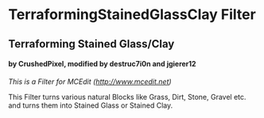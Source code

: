 # TerraformingStainedGlassClay Filter
## Terraforming Stained Glass/Clay
#### by CrushedPixel, modified by destruc7i0n and jgierer12

*This is a Filter for MCEdit (http://www.mcedit.net)*

This Filter turns various natural Blocks like Grass, Dirt, Stone, Gravel etc. and turns them into Stained Glass or Stained Clay.